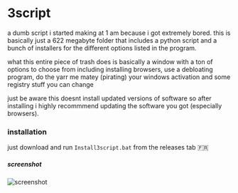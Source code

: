 # 3script
a dumb script i started making at 1 am because i got extremely bored.
this is basically just a 622 megabyte folder that includes a python script and a bunch of installers for the different options listed in the program.

what this entire piece of trash does is basically a window with a ton of options to choose from including installing browsers, use a debloating program, do the yarr me matey (pirating) your windows activation and some registry stuff you can change

just be aware this doesnt install updated versions of software so after installing i highly recommmend updating the software you got (especially browsers).

### installation
just download and run `Install3script.bat` from the releases tab :fr:

##### screenshot

![screenshot](https://media.discordapp.net/attachments/1028398976640229380/1137085880201384047/image.png)
